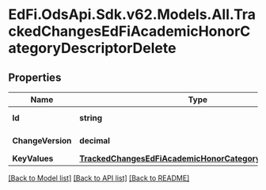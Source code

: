 # EdFi.OdsApi.Sdk.v62.Models.All.TrackedChangesEdFiAcademicHonorCategoryDescriptorDelete

## Properties

Name | Type | Description | Notes
------------ | ------------- | ------------- | -------------
**Id** | **string** | Resource identifier | [optional] 
**ChangeVersion** | **decimal** | Change version | [optional] 
**KeyValues** | [**TrackedChangesEdFiAcademicHonorCategoryDescriptorKey**](TrackedChangesEdFiAcademicHonorCategoryDescriptorKey.md) |  | [optional] 

[[Back to Model list]](../README.md#documentation-for-models) [[Back to API list]](../README.md#documentation-for-api-endpoints) [[Back to README]](../README.md)


